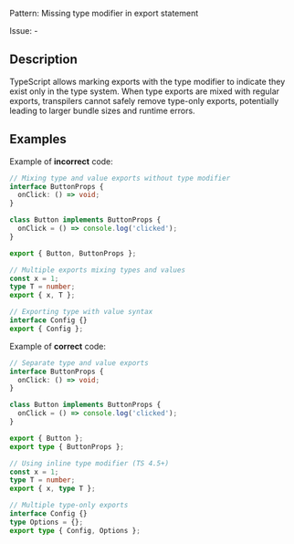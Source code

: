 Pattern: Missing type modifier in export statement

Issue: -

## Description

TypeScript allows marking exports with the type modifier to indicate they exist only in the type system. When type exports are mixed with regular exports, transpilers cannot safely remove type-only exports, potentially leading to larger bundle sizes and runtime errors.

## Examples

Example of **incorrect** code:
```ts
// Mixing type and value exports without type modifier
interface ButtonProps {
  onClick: () => void;
}

class Button implements ButtonProps {
  onClick = () => console.log('clicked');
}

export { Button, ButtonProps };

// Multiple exports mixing types and values
const x = 1;
type T = number;
export { x, T };

// Exporting type with value syntax
interface Config {}
export { Config };
```

Example of **correct** code:
```ts
// Separate type and value exports
interface ButtonProps {
  onClick: () => void;
}

class Button implements ButtonProps {
  onClick = () => console.log('clicked');
}

export { Button };
export type { ButtonProps };

// Using inline type modifier (TS 4.5+)
const x = 1;
type T = number;
export { x, type T };

// Multiple type-only exports
interface Config {}
type Options = {};
export type { Config, Options };
```